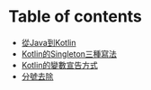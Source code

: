 # Table of contents

* [從Java到Kotlin](README.md)
* [Kotlin的Singleton三種寫法](kotlin-de-singleton-san-zhong-xie-fa.md)
* [Kotlin的變數宣告方式](kotlin-de-bian-shu-xuan-gao-fang-shi.md)
* [分號去除](fen-hao-qu-chu.md)
